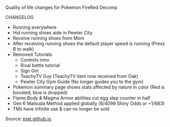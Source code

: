 Quality of life changes for Pokemon FireRed Decomp

CHANGELOG
- Running everywhere
- Hid running shoes aide in Pewter City
- Receive running shoes from Mom
- After receiving running shoes the default player speed is running (Press B to walk)
- Removed Tutorials
  - Controls intro
  - Rival battle tutorial
  - Sign Girl
  - TeachyTV Guy (TeachyTV item now received from Oak)
  - Pewter City Gym Guide (No longer guides you to the gym)
- Pokemon summary page shows stats affected by nature in color (Red is boosted, blue is dropped)
- Flame Body & Magma Armor abilities cut egg step counter in half
- Gen 6 Matsuda Method applied globally (6/4096 Shiny Odds or ~1/683)
- TMs have infinite use & can no longer be sold

Source: [pret.github.io](https://pret.github.io/).
